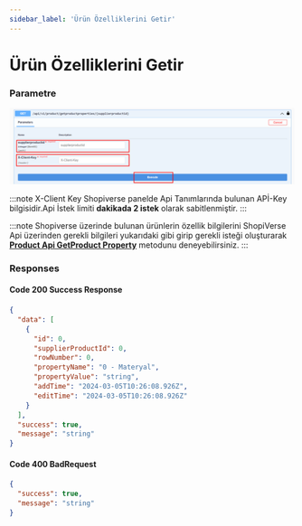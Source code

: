 ```yaml
---
sidebar_label: 'Ürün Özelliklerini Getir'
---
```


# Ürün Özelliklerini Getir

### Parametre

![ProductstockRequest](../product/img/ShopiverseApiGetProductProperty.png)

:::note
X-Client Key   Shopiverse panelde Api Tanımlarında bulunan APİ-Key bilgisidir.Api İstek limiti **dakikada 2 istek** olarak sabitlenmiştir.
:::

:::note
Shopiverse üzerinde bulunan ürünlerin özellik bilgilerini ShopiVerse Api üzerinden gerekli bilgileri yukarıdaki gibi girip gerekli isteği oluşturarak **[Product Api GetProduct Property](https://api.shopiverse.com/swagger/index.html "Products API Get Product Property")** metodunu deneyebilirsiniz.
:::

### Responses

#### Code 200 Success Response
```json
{
  "data": [
    {
      "id": 0,
      "supplierProductId": 0,
      "rowNumber": 0,
      "propertyName": "0 - Materyal",
      "propertyValue": "string",
      "addTime": "2024-03-05T10:26:08.926Z",
      "editTime": "2024-03-05T10:26:08.926Z"
    }
  ],
  "success": true,
  "message": "string"
}
```

#### Code 400 BadRequest
```json
{
  "success": true,
  "message": "string"
}
```
